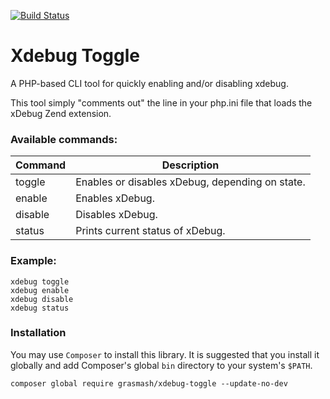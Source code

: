 [![Build Status](https://travis-ci.org/grasmash/xdebug-toggle.svg?branch=master)](https://travis-ci.org/grasmash/xdebug-toggle)

# Xdebug Toggle

A PHP-based CLI tool for quickly enabling and/or disabling xdebug.

This tool simply "comments out" the line in your php.ini file that loads the xDebug Zend extension. 

### Available commands:

| Command | Description                                     |
|---------|-------------------------------------------------|
| toggle  | Enables or disables xDebug, depending on state. |
| enable  | Enables xDebug.                                 |
| disable | Disables xDebug.                                |
| status  | Prints current status of xDebug.                |


### Example:

```
xdebug toggle
xdebug enable
xdebug disable
xdebug status
```

### Installation

You may use `Composer` to install this library. It is suggested that you install it globally and add Composer's global `bin` directory to your system's `$PATH`.

```
composer global require grasmash/xdebug-toggle --update-no-dev
```